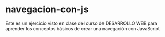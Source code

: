 # navegacion-con-js

Este es un ejercicio visto en clase del curso de DESARROLLO WEB para aprender los conceptos básicos de crear una navegación con JavaScript
